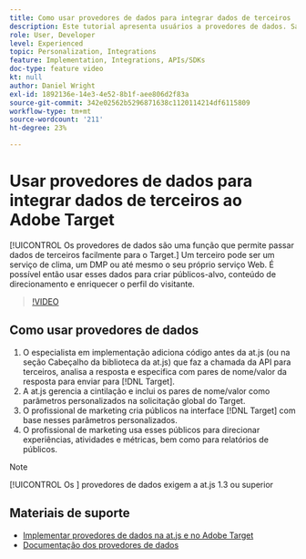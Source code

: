 ```yaml
---
title: Como usar provedores de dados para integrar dados de terceiros
description: Este tutorial apresenta usuários a provedores de dados. Saiba como usar o recurso Provedores de dados para transmitir dados facilmente de terceiros para a Adobe Target.
role: User, Developer
level: Experienced
topic: Personalization, Integrations
feature: Implementation, Integrations, APIs/SDKs
doc-type: feature video
kt: null
author: Daniel Wright
exl-id: 1892136e-14e3-4e52-8b1f-aee806d2f83a
source-git-commit: 342e02562b5296871638c1120114214df6115809
workflow-type: tm+mt
source-wordcount: '211'
ht-degree: 23%

---
```


# Usar provedores de dados para integrar dados de terceiros ao Adobe Target

[!UICONTROL Os provedores de dados são uma função que permite passar dados de terceiros facilmente para o Target.]  Um terceiro pode ser um serviço de clima, um DMP ou até mesmo o seu próprio serviço Web. É possível então usar esses dados para criar públicos-alvo, conteúdo de direcionamento e enriquecer o perfil do visitante.

>[!VIDEO](https://video.tv.adobe.com/v/22349/?quality=12)

## Como usar provedores de dados

1. O especialista em implementação adiciona código antes da at.js (ou na seção Cabeçalho da biblioteca da at.js) que faz a chamada da API para terceiros, analisa a resposta e especifica com pares de nome/valor da resposta para enviar para [!DNL Target].
1. A at.js gerencia a cintilação e inclui os pares de nome/valor como parâmetros personalizados na solicitação global do Target.
1. O profissional de marketing cria públicos na interface [!DNL Target] com base nesses parâmetros personalizados.
1. O profissional de marketing usa esses públicos para direcionar experiências, atividades e métricas, bem como para relatórios de públicos.

>[!NOTE]
>
>[!UICONTROL Os ] provedores de dados exigem a at.js 1.3 ou superior

## Materiais de suporte

* [Implementar provedores de dados na at.js e no Adobe Target](implement-data-providers-to-integrate-third-party-data.md)
* [Documentação dos provedores de dados](https://experienceleague.adobe.com/docs/target/using/implement-target/client-side/at-js-implementation/functions-overview/targetgobalsettings.html?lang=en#data-providers)
